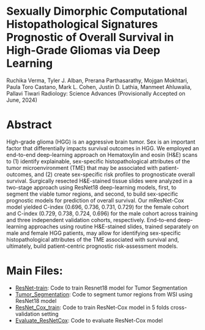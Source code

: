 
# Sexually Dimorphic Computational Histopathological Signatures Prognostic of Overall Survival in High-Grade Gliomas via Deep Learning 
Ruchika Verma, Tyler J. Alban, Prerana Parthasarathy, Mojgan Mokhtari, Paula Toro Castano, Mark L. Cohen, Justin D. Lathia, Manmeet Ahluwalia, Pallavi Tiwari
Radiology: Science Advances (Provisionally Accepted on June, 2024)

# Abstract
High-grade glioma (HGG) is an aggressive brain tumor. Sex is an important factor that differentially impacts survival outcomes in HGG. We employed an end-to-end deep-learning approach on Hematoxylin and eosin (H&E) scans to (1) identify explainable, sex-specific histopathological attributes of the tumor microenvironment (TME) that may be associated with patient-outcomes, and (2) create sex-specific risk profiles to prognosticate overall survival. Surgically resected H&E-stained tissue slides were analyzed in a two-stage approach using ResNet18 deep-learning models, first, to segment the viable tumor regions, and second, to build sex-specific prognostic models for prediction of overall survival. Our mResNet-Cox model yielded C-index (0.696, 0.736, 0.731, 0.729) for the female cohort and C-index (0.729, 0.738, 0.724, 0.696) for the male cohort across training and three independent validation cohorts, respectively. End-to-end deep-learning approaches using routine H&E-stained slides, trained separately on male and female HGG patients, may allow for identifying sex-specific histopathological attributes of the TME associated with survival and, ultimately, build patient-centric prognostic risk-assessment models. 

# Main Files:
* [ResNet-train](https://github.com/IDiA-Lab/HGG_OS_Prediction/blob/main/ResNet_train.py): Code to train Resnet18 model for Tumor Segmentation
* [Tumor_Segmentation](https://github.com/IDiA-Lab/HGG_OS_Prediction/blob/main/Tumor_Segmentation.py): Code to segment tumor regions from WSI using ResNet18 model
* [ResNet_Cox_train](https://github.com/IDiA-Lab/HGG_OS_Prediction/blob/main/ResNet_Cox_train.py): Code to train ResNet-Cox model in 5 folds cross-validation setting
* [Evaluate_ResNetCox](https://github.com/IDiA-Lab/HGG_OS_Prediction/blob/main/Evaluate_ResNetCox.py): Code to evaluate ResNet-Cox model
